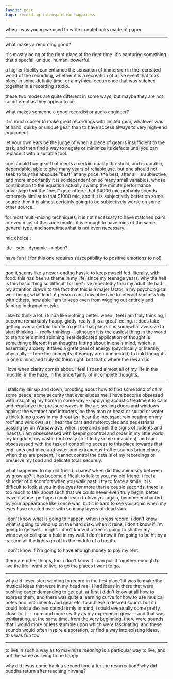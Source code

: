 ```yaml
---
layout: post
tags: recording introspection happiness
---
```


when i was young we used to write in notebooks made of paper

---

what makes a recording good?

it's mostly being at the right place at the right time. it's capturing something that's special, unique, human, powerful.

a higher fidelity can enhance the sensation of immersion in the recreated world of the recording, whether it is a recreation of a live event that took place in some definite time, or a mythical occurrence that was stitched together in a recording studio.

these two modes are quite different in some ways, but maybe they are not so different as they appear to be.

what makes someone a good recordist or audio engineer?

it is much cooler to make great recordings with limited gear, whatever was at hand, quirky or unique gear, than to have access always to very high-end equipment.

let your own ears be the judge of when a piece of gear is insufficient to the task, and then find a way to negate or minimize its defects until you can replace it with a suitable tool.

one should buy gear that meets a certain quality threshold, and is durable, dependable, able to give many years of reliable use. but one should not seek to buy the absolute "best" at any price. the best, after all, is subjective, and more importantly it is so dependent on so many small variables, whose contribution to the equation actually swamp the minute performance advantage that the "best" gear offers. that $4000 mic probably sounds extremely similar to that $1000 mic, and if it is subjectively better on some source then it is almost certainly going to be subjectively worse on some other source.

for most multi-micing techniques, it is not necessary to have matched pairs or even mics of the same model. it is enough to have mics of the same general type, and sometimes that is not even necessary.

mic choice :

ldc - sdc - dynamic - ribbon?

have fun !!! for this one requires susceptibility to positive emotions (o no!)

---

god it seems like a never-ending hassle to keep myself fed. literally, with food. this has been a theme in my life, since my teenage years. why the hell is this basic thing so difficult for me? i've repeatedly thru my adult life had my attention drawn to the fact that this is a major factor in my psychological well-being, what kind of person i am, how able i am to interact successfully with others, how able i am to keep even from wigging out entirely and fainting in dramatic style.

i like to think a lot. i kinda like nothing better. when i feel i am truly thinking, i become remarkably happy. giddy, really. it is a great feeling. it does take getting over a certain hurdle to get to that place. it is somewhat aversive to start thinking -- *really* thinking -- although it is the easiest thing in the world to start one's mind spinning. real dedicated application of thought is something different than thoughts flitting about in one's mind, which is essentially anxiety. it takes a great deal of energy (psychically or literally, physically -- here the concepts of energy are connnected) to hold thoughts in one's mind and truly do them right. but that's where the reward is.

i love when clarity comes about. i feel i spend almost all of my life in the muddle, in the haze, in the uncertainty of incomplete thoughts.

---

i stalk my lair up and down, brooding about how to find some kind of calm, some peace, some security that ever eludes me. i have become obsessed with insulating my home in some way -- applying acoustic treatment to calm and regularize the pressure waves in the air; sealing doors and windows against the weather and intruders, be they man or beast or sound or water. a thick lump grows in my throat as i hear the incessant rain beating on my roof and windows, as i hear the cars and motorcycles and pedestrians passing by on Warsaw ave, when i see and smell the signs of rodents and insects. i am obsessessed with keeping control and order in my little world, my kingdom, my castle (not really so little by some measures), and i am obsessessed with the task of controlling access to this place towards that end. ants and mice and water and extraneous traffic sounds bring chaos. when they are present, i cannot control the details of my recordings or preserve my food and delicate tools securely.

what happened to my old friend, chaos? when did this animosity between us grow up? it has become difficult to talk to you, my old friend. i feel a shudder of discomfort when you walk past. i try to force a smile. it is difficult to look at you in the eyes for more than a couple seconds. there is too much to talk about such that we could never even truly begin. better leave it alone. perhaps i could learn to love you again, become enchanted by your appearance like i once was. but it is hard to see you again when my eyes have crusted over with so many layers of dead skin.

i don't know what is going to happen. when i press record, i don't know what is going to wind up on the hard disk. when it rains, i don't know if i'm going to get wet. i might. i don't know if a tree is going to shatter my window, or collapse a hole in my wall. i don't know if i'm going to be hit by a car and all the lights go off in the middle of a breath.

i don't know if i'm going to have enough money to pay my rent.

there are other things, too. i don't know if i can pull it together enough to live the life i want to live, to go the places i want to go.

---

why did i ever start wanting to record in the first place? it was to make the musical ideas that were in my head real. i had ideas in there that were pushing eager demanding to get out. at first i didn't know at all how to express them, and there was quite a learning curve for how to use musical notes and instruments and gear etc. to achieve a desired sound. but if i could hold a desired sound firmly in mind, i could eventually come pretty close to it -- more and more swiftly as my experience grew -- and that was exhilarating. at the same time, from the very beginning, there were sounds that i would more or less stumble upon which were fascinating, and these sounds would often inspire elaboration, or find a way into existing ideas. this was fun too.

---

to live in such a way as to maximize *meaning* is a particular way to live, and not the same as living to be happy

why did jesus come back a second time after the resurrection? why did buddha return after reaching nirvana?

